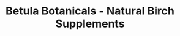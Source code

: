 ---
title: "Betula Botanicals - Natural Birch Supplements"
url: /saint-bonifacius/betula-botanicals-natural-birch-supplements/
shop: nutrition supplements
---